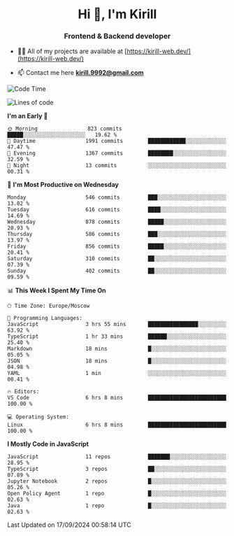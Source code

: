 <h1 align="center">Hi 👋, I'm Kirill</h1>
<h3 align="center">Frontend & Backend developer</h3>

- 👨‍💻 All of my projects are available at [https://kirill-web.dev/](https://kirill-web.dev/)

- 📫 Contact me here **kirill.9992@gmail.com**











<!--START_SECTION:waka-->
![Code Time](http://img.shields.io/badge/Code%20Time-1%2C959%20hrs%2041%20mins-blue)

![Lines of code](https://img.shields.io/badge/From%20Hello%20World%20I%27ve%20Written-4.2%20million%20lines%20of%20code-blue)

**I'm an Early 🐤** 

```text
🌞 Morning                823 commits         █████░░░░░░░░░░░░░░░░░░░░   19.62 % 
🌆 Daytime                1991 commits        ████████████░░░░░░░░░░░░░   47.47 % 
🌃 Evening                1367 commits        ████████░░░░░░░░░░░░░░░░░   32.59 % 
🌙 Night                  13 commits          ░░░░░░░░░░░░░░░░░░░░░░░░░   00.31 % 
```
📅 **I'm Most Productive on Wednesday** 

```text
Monday                   546 commits         ███░░░░░░░░░░░░░░░░░░░░░░   13.02 % 
Tuesday                  616 commits         ████░░░░░░░░░░░░░░░░░░░░░   14.69 % 
Wednesday                878 commits         █████░░░░░░░░░░░░░░░░░░░░   20.93 % 
Thursday                 586 commits         ███░░░░░░░░░░░░░░░░░░░░░░   13.97 % 
Friday                   856 commits         █████░░░░░░░░░░░░░░░░░░░░   20.41 % 
Saturday                 310 commits         ██░░░░░░░░░░░░░░░░░░░░░░░   07.39 % 
Sunday                   402 commits         ██░░░░░░░░░░░░░░░░░░░░░░░   09.59 % 
```


📊 **This Week I Spent My Time On** 

```text
🕑︎ Time Zone: Europe/Moscow

💬 Programming Languages: 
JavaScript               3 hrs 55 mins       ████████████████░░░░░░░░░   63.92 % 
TypeScript               1 hr 33 mins        ██████░░░░░░░░░░░░░░░░░░░   25.40 % 
Markdown                 18 mins             █░░░░░░░░░░░░░░░░░░░░░░░░   05.05 % 
JSON                     18 mins             █░░░░░░░░░░░░░░░░░░░░░░░░   04.98 % 
YAML                     1 min               ░░░░░░░░░░░░░░░░░░░░░░░░░   00.41 % 

🔥 Editors: 
VS Code                  6 hrs 8 mins        █████████████████████████   100.00 % 

💻 Operating System: 
Linux                    6 hrs 8 mins        █████████████████████████   100.00 % 
```

**I Mostly Code in JavaScript** 

```text
JavaScript               11 repos            ███████░░░░░░░░░░░░░░░░░░   28.95 % 
TypeScript               3 repos             ██░░░░░░░░░░░░░░░░░░░░░░░   07.89 % 
Jupyter Notebook         2 repos             █░░░░░░░░░░░░░░░░░░░░░░░░   05.26 % 
Open Policy Agent        1 repo              █░░░░░░░░░░░░░░░░░░░░░░░░   02.63 % 
Java                     1 repo              █░░░░░░░░░░░░░░░░░░░░░░░░   02.63 % 
```




 Last Updated on 17/09/2024 00:58:14 UTC
<!--END_SECTION:waka-->
